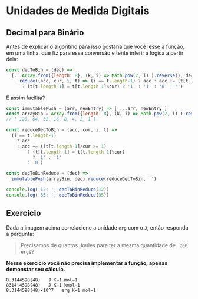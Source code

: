 # Unidades de Medida Digitais


## Decimal para Binário


Antes de explicar o algoritmo para isso gostaria que você lesse a função, em uma linha, que fiz para essa conversão e tente inferir a lógica a partir dela:


```js
const decToBin = (dec) => 
  [...Array.from({length: 8}, (k, i) => Math.pow(2, i) ).reverse(), dec]
    .reduce((acc, cur, i, t) => (i == t.length-1) ? acc : acc += (t[t.length-1]/cur >= 1) 
      ? (t[t.length-1] = t[t.length-1]%cur) ? '1' : '1' : '0' , '')
```

E assim facilita?

```js
const immutablePush = (arr, newEntry) => [ ...arr, newEntry ] 
const arrayBin = Array.from({length: 8}, (k, i) => Math.pow(2, i) ).reverse()
// [ 128, 64, 32, 16, 8, 4, 2, 1 ]

const reduceDecToBin = (acc, cur, i, t) => 
  (i == t.length-1) 
    ? acc
    : acc += ((t[t.length-1]/cur >= 1)
        ? (t[t.length-1] = t[t.length-1]%cur)
          ? '1' : '1'
        : '0')

const decToBinReduce = (dec) => 
  immutablePush(arrayBin, dec).reduce(reduceDecToBin, '')

console.log('12: ', decToBinReduce(12))
console.log('35: ', decToBinReduce(35))
```

## Exercício

Dada a imagem acima correlacione a unidade `erg` com o `J`, então responda a pergunta:

> Precisamos de quantos Joules para ter a mesma quantidade de ` 200 erg`s?

**Nesse exercício você não precisa implementar a função, apenas demonstar seu cálculo.**

```
8.3144598(48)   J K−1 mol−1
8314.4598(48)   J K−1 kmol−1
8.3144598(48)×10^7   erg K−1 mol−1
```
